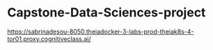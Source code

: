 # Capstone-Data-Sciences-project

https://sabrinadesou-8050.theiadocker-3-labs-prod-theiak8s-4-tor01.proxy.cognitiveclass.ai/
